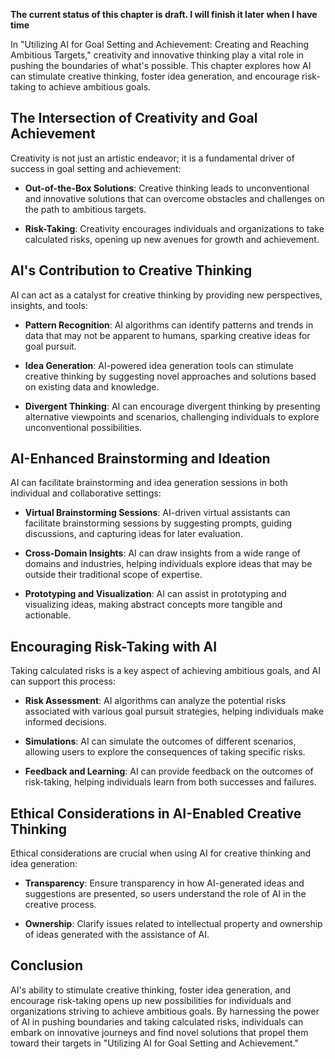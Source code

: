 **The current status of this chapter is draft. I will finish it later when I have time**

In "Utilizing AI for Goal Setting and Achievement: Creating and Reaching Ambitious Targets," creativity and innovative thinking play a vital role in pushing the boundaries of what's possible. This chapter explores how AI can stimulate creative thinking, foster idea generation, and encourage risk-taking to achieve ambitious goals.

The Intersection of Creativity and Goal Achievement
---------------------------------------------------

Creativity is not just an artistic endeavor; it is a fundamental driver of success in goal setting and achievement:

* **Out-of-the-Box Solutions**: Creative thinking leads to unconventional and innovative solutions that can overcome obstacles and challenges on the path to ambitious targets.

* **Risk-Taking**: Creativity encourages individuals and organizations to take calculated risks, opening up new avenues for growth and achievement.

AI's Contribution to Creative Thinking
--------------------------------------

AI can act as a catalyst for creative thinking by providing new perspectives, insights, and tools:

* **Pattern Recognition**: AI algorithms can identify patterns and trends in data that may not be apparent to humans, sparking creative ideas for goal pursuit.

* **Idea Generation**: AI-powered idea generation tools can stimulate creative thinking by suggesting novel approaches and solutions based on existing data and knowledge.

* **Divergent Thinking**: AI can encourage divergent thinking by presenting alternative viewpoints and scenarios, challenging individuals to explore unconventional possibilities.

AI-Enhanced Brainstorming and Ideation
--------------------------------------

AI can facilitate brainstorming and idea generation sessions in both individual and collaborative settings:

* **Virtual Brainstorming Sessions**: AI-driven virtual assistants can facilitate brainstorming sessions by suggesting prompts, guiding discussions, and capturing ideas for later evaluation.

* **Cross-Domain Insights**: AI can draw insights from a wide range of domains and industries, helping individuals explore ideas that may be outside their traditional scope of expertise.

* **Prototyping and Visualization**: AI can assist in prototyping and visualizing ideas, making abstract concepts more tangible and actionable.

Encouraging Risk-Taking with AI
-------------------------------

Taking calculated risks is a key aspect of achieving ambitious goals, and AI can support this process:

* **Risk Assessment**: AI algorithms can analyze the potential risks associated with various goal pursuit strategies, helping individuals make informed decisions.

* **Simulations**: AI can simulate the outcomes of different scenarios, allowing users to explore the consequences of taking specific risks.

* **Feedback and Learning**: AI can provide feedback on the outcomes of risk-taking, helping individuals learn from both successes and failures.

Ethical Considerations in AI-Enabled Creative Thinking
------------------------------------------------------

Ethical considerations are crucial when using AI for creative thinking and idea generation:

* **Transparency**: Ensure transparency in how AI-generated ideas and suggestions are presented, so users understand the role of AI in the creative process.

* **Ownership**: Clarify issues related to intellectual property and ownership of ideas generated with the assistance of AI.

Conclusion
----------

AI's ability to stimulate creative thinking, foster idea generation, and encourage risk-taking opens up new possibilities for individuals and organizations striving to achieve ambitious goals. By harnessing the power of AI in pushing boundaries and taking calculated risks, individuals can embark on innovative journeys and find novel solutions that propel them toward their targets in "Utilizing AI for Goal Setting and Achievement."
